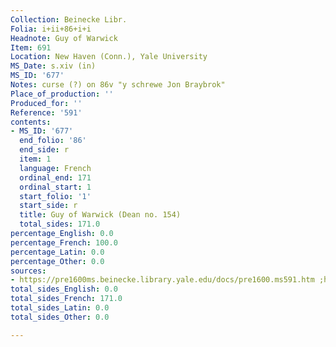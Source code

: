```yaml
---
Collection: Beinecke Libr.
Folia: i+ii+86+i+i
Headnote: Guy of Warwick
Item: 691
Location: New Haven (Conn.), Yale University
MS_Date: s.xiv (in)
MS_ID: '677'
Notes: curse (?) on 86v "y schrewe Jon Braybrok"
Place_of_production: ''
Produced_for: ''
Reference: '591'
contents:
- MS_ID: '677'
  end_folio: '86'
  end_side: r
  item: 1
  language: French
  ordinal_end: 171
  ordinal_start: 1
  start_folio: '1'
  start_side: r
  title: Guy of Warwick (Dean no. 154)
  total_sides: 171.0
percentage_English: 0.0
percentage_French: 100.0
percentage_Latin: 0.0
percentage_Other: 0.0
sources:
- https://pre1600ms.beinecke.library.yale.edu/docs/pre1600.ms591.htm ;https://brbl-dl.library.yale.edu/vufind/Record/4143041
total_sides_English: 0.0
total_sides_French: 171.0
total_sides_Latin: 0.0
total_sides_Other: 0.0

---
```

